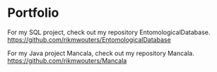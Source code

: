 # Portfolio

For my SQL project, check out my repository EntomologicalDatabase.
https://github.com/rikmwouters/EntomologicalDatabase

For my Java project Mancala, check out my repository Mancala.
https://github.com/rikmwouters/Mancala
